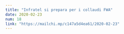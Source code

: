 ```yaml
---
title: "Infratel si prepara per i collaudi FWA"
date: 2020-02-23
num: 18
link: "https://mailchi.mp/c147a5d4ea61/2020-02-23"
---
```

